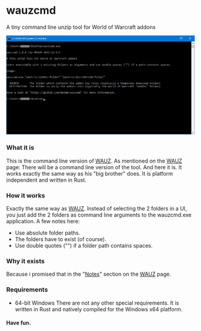 # wauzcmd
A tiny command line unzip tool for World of Warcraft addons 

![WAUZ](screenshot.png)

### What it is
This is the command line version of [WAUZ](https://github.com/mbodm/wauz). As mentioned on the [WAUZ](https://github.com/mbodm/wauz) page: There will be a command line version of the tool. And here it is. It works exactly the same way as his "big brother" does. It is platform independent and written in Rust.

### How it works
Exactly the same way as [WAUZ](https://github.com/mbodm/wauz). Instead of selecting the 2 folders in a UI, you just add the 2 folders as command line arguments to the wauzcmd.exe application. A few notes here:
- Use absolute folder paths.
- The folders have to exist (of course).
- Use double quotes ("") if a folder path contains spaces.

### Why it exists
Because i promised that in the "[Notes](https://github.com/mbodm/wauz#notes)" section on the [WAUZ](https://github.com/mbodm/wauz) page.

### Requirements
- 64-bit Windows
There are not any other special requirements. It is written in Rust and natively compiled for the Windows x64 platform.

#### Have fun.
